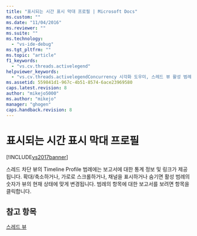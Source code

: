```yaml
---
title: "표시되는 시간 표시 막대 프로필 | Microsoft Docs"
ms.custom: ""
ms.date: "11/04/2016"
ms.reviewer: ""
ms.suite: ""
ms.technology: 
  - "vs-ide-debug"
ms.tgt_pltfrm: ""
ms.topic: "article"
f1_keywords: 
  - "vs.cv.threads.activelegend"
helpviewer_keywords: 
  - "vs.cv.threads.activelegendConcurrency 시각화 도우미, 스레드 뷰 활성 범례"
ms.assetid: 559841d1-967c-4b51-8574-6ace23969580
caps.latest.revision: 8
author: "mikejo5000"
ms.author: "mikejo"
manager: "ghogen"
caps.handback.revision: 8
---
```

# 표시되는 시간 표시 막대 프로필
[!INCLUDE[vs2017banner](../code-quality/includes/vs2017banner.md)]

스레드 차단 뷰의 Timeline Profile 범례에는 보고서에 대한 통계 정보 및 링크가 제공됩니다.  확대\/축소하거나, 가로로 스크롤하거나, 채널을 표시하거나 숨기면 활성 범례의 숫자가 뷰의 현재 상태에 맞게 변경됩니다.  범례의 항목에 대한 보고서를 보려면 항목을 클릭합니다.  
  
## 참고 항목  
 [스레드 뷰](../profiling/threads-view-parallel-performance.md)